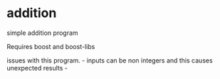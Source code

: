 # addition
simple addition program

Requires boost and boost-libs

issues with this program.
    - inputs can be non integers and this causes unexpected results
    - 
